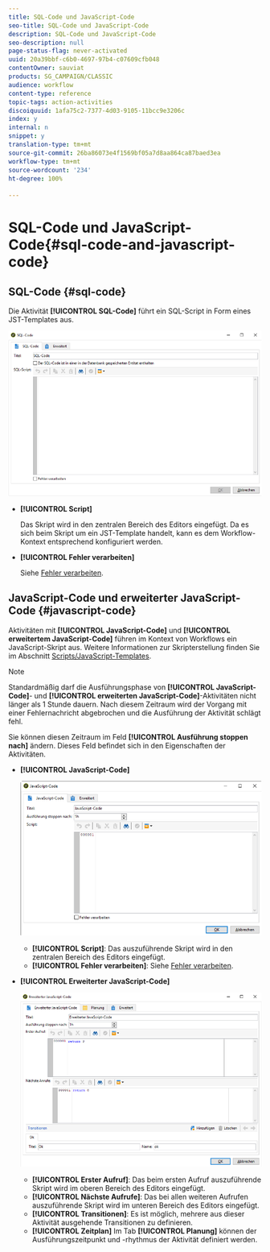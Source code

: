 ```yaml
---
title: SQL-Code und JavaScript-Code
seo-title: SQL-Code und JavaScript-Code
description: SQL-Code und JavaScript-Code
seo-description: null
page-status-flag: never-activated
uuid: 20a39bbf-c6b0-4697-97b4-c07609cfb048
contentOwner: sauviat
products: SG_CAMPAIGN/CLASSIC
audience: workflow
content-type: reference
topic-tags: action-activities
discoiquuid: 1afa75c2-7377-4d03-9105-11bcc9e3206c
index: y
internal: n
snippet: y
translation-type: tm+mt
source-git-commit: 26ba86073e4f1569bf05a7d8aa864ca87baed3ea
workflow-type: tm+mt
source-wordcount: '234'
ht-degree: 100%

---
```



# SQL-Code und JavaScript-Code{#sql-code-and-javascript-code}

## SQL-Code {#sql-code}

Die Aktivität **[!UICONTROL SQL-Code]** führt ein SQL-Script in Form eines JST-Templates aus.

![](assets/sql_code.png)

* **[!UICONTROL Script]**

   Das Skript wird in den zentralen Bereich des Editors eingefügt. Da es sich beim Skript um ein JST-Template handelt, kann es dem Workflow-Kontext entsprechend konfiguriert werden.

* **[!UICONTROL Fehler verarbeiten]**

   Siehe [Fehler verarbeiten](../../workflow/using/monitoring-workflow-execution.md#processing-errors).

## JavaScript-Code und erweiterter JavaScript-Code {#javascript-code}

Aktivitäten mit **[!UICONTROL JavaScript-Code]** und **[!UICONTROL erweitertem JavaScript-Code]** führen im Kontext von Workflows ein JavaScript-Skript aus. Weitere Informationen zur Skripterstellung finden Sie im Abschnitt [Scripts/JavaScript-Templates](../../workflow/using/javascript-scripts-and-templates.md).

>[!NOTE]
>
>Standardmäßig darf die Ausführungsphase von **[!UICONTROL JavaScript-Code]**- und **[!UICONTROL erweiterten JavaScript-Code]**-Aktivitäten nicht länger als 1 Stunde dauern. Nach diesem Zeitraum wird der Vorgang mit einer Fehlernachricht abgebrochen und die Ausführung der Aktivität schlägt fehl.
>
>Sie können diesen Zeitraum im Feld **[!UICONTROL Ausführung stoppen nach]** ändern. Dieses Feld befindet sich in den Eigenschaften der Aktivitäten.

* **[!UICONTROL JavaScript-Code]**

   ![](assets/javascript_code.png)

   * **[!UICONTROL Script]**: Das auszuführende Skript wird in den zentralen Bereich des Editors eingefügt.
   * **[!UICONTROL Fehler verarbeiten]**: Siehe [Fehler verarbeiten](../../workflow/using/monitoring-workflow-execution.md#processing-errors).

* **[!UICONTROL Erweiterter JavaScript-Code]**

   ![](assets/advanced_javascript_code.png)

   * **[!UICONTROL Erster Aufruf]**: Das beim ersten Aufruf auszuführende Skript wird im oberen Bereich des Editors eingefügt.
   * **[!UICONTROL Nächste Aufrufe]**: Das bei allen weiteren Aufrufen auszuführende Skript wird im unteren Bereich des Editors eingefügt.
   * **[!UICONTROL Transitionen]**: Es ist möglich, mehrere aus dieser Aktivität ausgehende Transitionen zu definieren.
   * **[!UICONTROL Zeitplan]** Im Tab **[!UICONTROL Planung]** können der Ausführungszeitpunkt und -rhythmus der Aktivität definiert werden.
